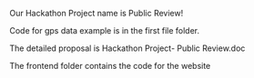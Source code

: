 Our Hackathon Project name is Public Review!

Code for gps data example is in the first file folder.

The detailed proposal is Hackathon Project- Public Review.doc

The frontend folder contains the code for the website
